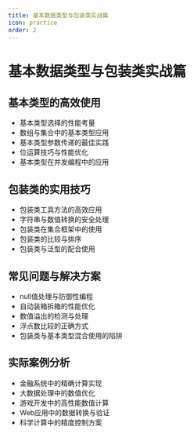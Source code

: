 ```yaml
---
title: 基本数据类型与包装类实战篇
icon: practice
order: 2
---
```


# 基本数据类型与包装类实战篇

## 基本类型的高效使用

- 基本类型选择的性能考量
- 数组与集合中的基本类型应用
- 基本类型参数传递的最佳实践
- 位运算技巧与性能优化
- 基本类型在并发编程中的应用

## 包装类的实用技巧

- 包装类工具方法的高效应用
- 字符串与数值转换的安全处理
- 包装类在集合框架中的使用
- 包装类的比较与排序
- 包装类与泛型的配合使用

## 常见问题与解决方案

- null值处理与防御性编程
- 自动装箱拆箱的性能优化
- 数值溢出的检测与处理
- 浮点数比较的正确方式
- 包装类与基本类型混合使用的陷阱

## 实际案例分析

- 金融系统中的精确计算实现
- 大数据处理中的数值优化
- 游戏开发中的高性能数值计算
- Web应用中的数据转换与验证
- 科学计算中的精度控制方案
